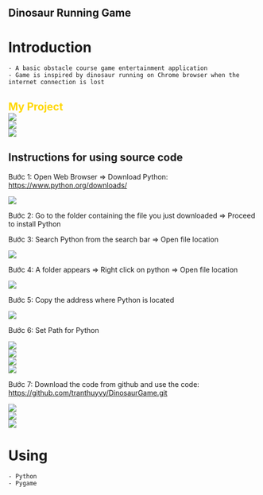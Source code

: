 <h2>Dinosaur Running Game
    
# Introduction
    - A basic obstacle course game entertainment application
    - Game is inspired by dinosaur running on Chrome browser when the internet connection is lost

<h2><font color="gold">My Project</font></br>
<img src="images/1.png"></br>
<img src="images/3.png"></br>
<img src="images/2.png">

<h2> Instructions for using source code </h2>

Bước 1: Open Web Browser => Download Python: https://www.python.org/downloads/</br>

<img src="images/4.png"></br>

Bước 2: Go to the folder containing the file you just downloaded => Proceed to install Python

Bước 3: Search Python from the search bar => Open file location </br>

<img src="images/5.png"></br>

Bước 4: A folder appears => Right click on python => Open file location </br>

<img src="images/6.png"></br>

Bước 5: Copy the address where Python is located </br>

<img src="images/7.png"></br>

Bước 6: Set Path for Python </br>

<img src="images/8.png"></br>
<img src="images/9.png"></br>
<img src="images/10.png"></br>
<img src="images/11.png"></br>

Bước 7: Download the code from github and use the code: https://github.com/tranthuyvy/DinosaurGame.git </br>

<img src="images/15.png"></br>
<img src="images/16.png"></br>
<img src="images/17.png"></br>

# Using
    - Python
    - Pygame
